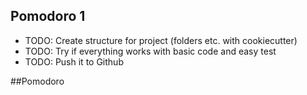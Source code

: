 ## Pomodoro 1

- TODO: Create structure for project (folders etc. with cookiecutter)
- TODO: Try if everything works with basic code and easy test
- TODO: Push it to Github

##Pomodoro 